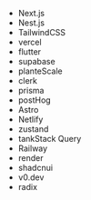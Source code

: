 - Next.js
- Nest.js
- TailwindCSS
- vercel
- flutter
- supabase
- planteScale
- clerk
- prisma
- postHog
- Astro
- Netlify
- zustand
- tankStack Query
- Railway
- render
- shadcnui
- v0.dev
- radix